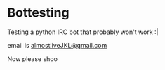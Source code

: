 Bottesting
==========

Testing a python IRC bot that probably won't work :|

email is almostliveJKL@gmail.com

Now please shoo
